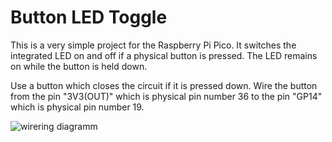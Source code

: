 # Button LED Toggle

This is a very simple project for the Raspberry Pi Pico. It switches the
integrated LED on and off if a physical button is pressed. The LED remains on
while the button is held down.

Use a button which closes the circuit if it is
pressed down. Wire the button from the pin "3V3(OUT)" which is physical pin
number 36 to the pin "GP14" which is physical pin number 19.

![wirering diagramm](/button-led.png)
